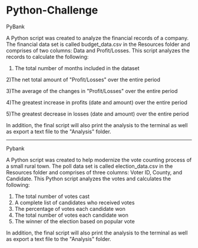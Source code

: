 # Python-Challenge

PyBank

A Python script was created to analyze the financial records of a company. The financial data set is called budget_data.csv in the Resources folder and comprises of two columns: Data and Profit/Losses. This script analyzes the records to calculate the following:
  
  1) The total number of months included in the dataset
  
  2)The net total amount of "Profit/Losses" over the entire period
  
  3)The average of the changes in "Profit/Losses" over the entire period
  
  4)The greatest increase in profits (date and amount) over the entire period
  
  5)The greatest decrease in losses (date and amount) over the entire period
  
In addition, the final script will also print the analysis to the terminal as well as export a text file to the "Analysis" folder.

-------------------------------------

Pybank

A Python script was created to help modernize the vote counting process of a small rural town. The poll data set is called election_data.csv in the Resources folder and comprises of three columns: Voter ID, County, and Candidate. This Python script analyzes the votes and calculates the following:

  1) The total number of votes cast
  2) A complete list of candidates who received votes
  3) The percentage of votes each candidate won
  4) The total number of votes each candidate won
  5) The winner of the election based on popular vote
 
In addition, the final script will also print the analysis to the terminal as well as export a text file to the "Analysis" folder.
